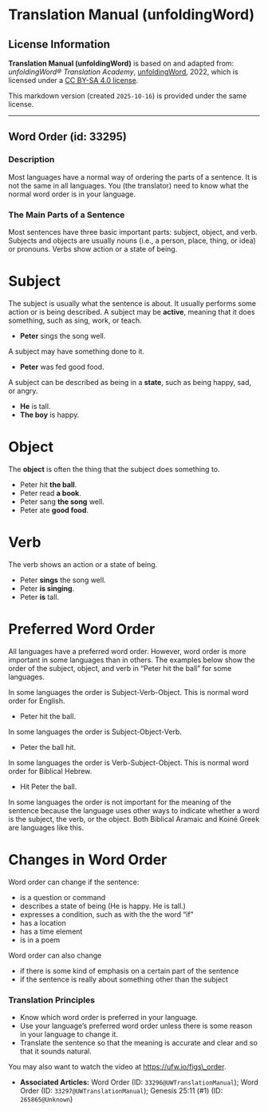 # Translation Manual (unfoldingWord)

## License Information

**Translation Manual (unfoldingWord)** is based on and adapted from: _unfoldingWord® Translation Academy_, [unfoldingWord](https://unfoldingword.org/utw), 2022, which is licensed under a [CC BY-SA 4.0 license](https://creativecommons.org/licenses/by-sa/4.0/legalcode.en).

This markdown version (created `2025-10-16`) is provided under the same license.



--------------------------------

## Word Order (id: 33295)

### Description

Most languages have a normal way of ordering the parts of a sentence. It is not the same in all languages. You (the translator) need to know what the normal word order is in your language.

### The Main Parts of a Sentence

Most sentences have three basic important parts: subject, object, and verb. Subjects and objects are usually nouns (i.e., a person, place, thing, or idea) or pronouns. Verbs show action or a state of being.

Subject
=======

The subject is usually what the sentence is about. It usually performs some action or is being described. A subject may be **active**, meaning that it does something, such as sing, work, or teach.

* **Peter** sings the song well.

A subject may have something done to it.

* **Peter** was fed good food.

A subject can be described as being in a **state**, such as being happy, sad, or angry.

* **He** is tall.
* **The boy** is happy.

Object
======

The **object** is often the thing that the subject does something to.

* Peter hit **the ball**.
* Peter read **a book**.
* Peter sang **the song** well.
* Peter ate **good food**.

Verb
====

The verb shows an action or a state of being.

* Peter **sings** the song well.
* Peter **is singing**.
* Peter **is** tall.

Preferred Word Order
====================

All languages have a preferred word order. However, word order is more important in some languages than in others. The examples below show the order of the subject, object, and verb in “Peter hit the ball” for some languages.

In some languages the order is Subject\-Verb\-Object. This is normal word order for English.

* Peter hit the ball.

In some languages the order is Subject\-Object\-Verb.

* Peter the ball hit.

In some languages the order is Verb\-Subject\-Object. This is normal word order for Biblical Hebrew.

* Hit Peter the ball.

In some languages the order is not important for the meaning of the sentence because the language uses other ways to indicate whether a word is the subject, the verb, or the object. Both Biblical Aramaic and Koiné Greek are languages like this.

Changes in Word Order
=====================

Word order can change if the sentence:

* is a question or command
* describes a state of being (He is happy. He is tall.)
* expresses a condition, such as with the the word “if”
* has a location
* has a time element
* is in a poem

Word order can also change

* if there is some kind of emphasis on a certain part of the sentence
* if the sentence is really about something other than the subject

### Translation Principles

* Know which word order is preferred in your language.
* Use your language’s preferred word order unless there is some reason in your language to change it.
* Translate the sentence so that the meaning is accurate and clear and so that it sounds natural.

You may also want to watch the video at https://ufw.io/figs\_order.

* **Associated Articles:** Word Order (ID: `33296@UWTranslationManual`); Word Order (ID: `33297@UWTranslationManual`); Genesis 25:11 (#1) (ID: `265865@Unknown`)

